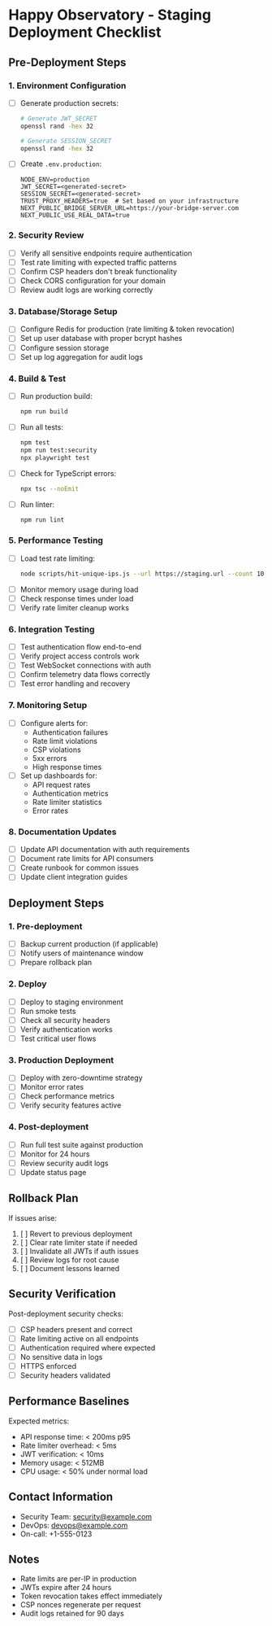 # Happy Observatory - Staging Deployment Checklist

## Pre-Deployment Steps

### 1. Environment Configuration
- [ ] Generate production secrets:
  ```bash
  # Generate JWT_SECRET
  openssl rand -hex 32
  
  # Generate SESSION_SECRET
  openssl rand -hex 32
  ```
- [ ] Create `.env.production`:
  ```env
  NODE_ENV=production
  JWT_SECRET=<generated-secret>
  SESSION_SECRET=<generated-secret>
  TRUST_PROXY_HEADERS=true  # Set based on your infrastructure
  NEXT_PUBLIC_BRIDGE_SERVER_URL=https://your-bridge-server.com
  NEXT_PUBLIC_USE_REAL_DATA=true
  ```

### 2. Security Review
- [ ] Verify all sensitive endpoints require authentication
- [ ] Test rate limiting with expected traffic patterns
- [ ] Confirm CSP headers don't break functionality
- [ ] Check CORS configuration for your domain
- [ ] Review audit logs are working correctly

### 3. Database/Storage Setup
- [ ] Configure Redis for production (rate limiting & token revocation)
- [ ] Set up user database with proper bcrypt hashes
- [ ] Configure session storage
- [ ] Set up log aggregation for audit logs

### 4. Build & Test
- [ ] Run production build:
  ```bash
  npm run build
  ```
- [ ] Run all tests:
  ```bash
  npm test
  npm run test:security
  npx playwright test
  ```
- [ ] Check for TypeScript errors:
  ```bash
  npx tsc --noEmit
  ```
- [ ] Run linter:
  ```bash
  npm run lint
  ```

### 5. Performance Testing
- [ ] Load test rate limiting:
  ```bash
  node scripts/hit-unique-ips.js --url https://staging.url --count 1000
  ```
- [ ] Monitor memory usage during load
- [ ] Check response times under load
- [ ] Verify rate limiter cleanup works

### 6. Integration Testing
- [ ] Test authentication flow end-to-end
- [ ] Verify project access controls work
- [ ] Test WebSocket connections with auth
- [ ] Confirm telemetry data flows correctly
- [ ] Test error handling and recovery

### 7. Monitoring Setup
- [ ] Configure alerts for:
  - Authentication failures
  - Rate limit violations
  - CSP violations
  - 5xx errors
  - High response times
- [ ] Set up dashboards for:
  - API request rates
  - Authentication metrics
  - Rate limiter statistics
  - Error rates

### 8. Documentation Updates
- [ ] Update API documentation with auth requirements
- [ ] Document rate limits for API consumers
- [ ] Create runbook for common issues
- [ ] Update client integration guides

## Deployment Steps

### 1. Pre-deployment
- [ ] Backup current production (if applicable)
- [ ] Notify users of maintenance window
- [ ] Prepare rollback plan

### 2. Deploy
- [ ] Deploy to staging environment
- [ ] Run smoke tests
- [ ] Check all security headers
- [ ] Verify authentication works
- [ ] Test critical user flows

### 3. Production Deployment
- [ ] Deploy with zero-downtime strategy
- [ ] Monitor error rates
- [ ] Check performance metrics
- [ ] Verify security features active

### 4. Post-deployment
- [ ] Run full test suite against production
- [ ] Monitor for 24 hours
- [ ] Review security audit logs
- [ ] Update status page

## Rollback Plan

If issues arise:
1. [ ] Revert to previous deployment
2. [ ] Clear rate limiter state if needed
3. [ ] Invalidate all JWTs if auth issues
4. [ ] Review logs for root cause
5. [ ] Document lessons learned

## Security Verification

Post-deployment security checks:
- [ ] CSP headers present and correct
- [ ] Rate limiting active on all endpoints
- [ ] Authentication required where expected
- [ ] No sensitive data in logs
- [ ] HTTPS enforced
- [ ] Security headers validated

## Performance Baselines

Expected metrics:
- API response time: < 200ms p95
- Rate limiter overhead: < 5ms
- JWT verification: < 10ms
- Memory usage: < 512MB
- CPU usage: < 50% under normal load

## Contact Information

- Security Team: security@example.com
- DevOps: devops@example.com
- On-call: +1-555-0123

## Notes

- Rate limits are per-IP in production
- JWTs expire after 24 hours
- Token revocation takes effect immediately
- CSP nonces regenerate per request
- Audit logs retained for 90 days